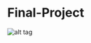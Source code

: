 # Final-Project

![alt tag](http://vignette2.wikia.nocookie.net/a-team/images/4/4c/The-a-team-the-cast-mr-t-george-peppard-dwight-schultz-dirk-bendict.jpg/revision/latest?cb=20140228191543)
